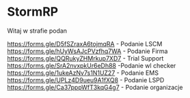 # StormRP                                                                                             
                                                             


Witaj w strafie podan


https://forms.gle/D5fSZraxA6tojmqRA - Podanie LSCM
https://forms.gle/hUyWsAJcPVzfhq7WA - Podanie Firma
https://forms.gle/QQRukyZHMrkup7XD7 - Trial Support
https://forms.gle/SrA2nvxpkUr6eDh88 -Podanie wl checker
https://forms.gle/1ukeAzNv7s1N1UZ27 - Podanie EMS
https://forms.gle/UPLz4D9ueu9A1fXQ8 - Podanie LSPD
https://forms.gle/Ca37pppWfT3kqG4g7 - Podanie organizacje


